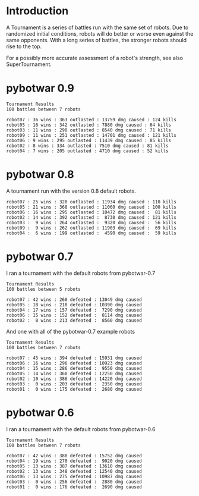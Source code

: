 # Introduction #

A Tournament is a series of battles run with the same set of robots. Due to randomized initial conditions, robots will do better or worse even against the same opponents. With a long series of battles, the stronger robots should rise to the top.

For a possibly more accurate assessment of a robot's strength, see also SuperTournament.


# pybotwar 0.9 #

```
Tournament Results
100 battles between 7 robots

robot07 : 36 wins : 363 outlasted : 13759 dmg caused : 124 kills
robot05 : 16 wins : 342 outlasted : 7880 dmg caused : 64 kills
robot03 : 11 wins : 298 outlasted : 8540 dmg caused : 71 kills
robot09 : 11 wins : 251 outlasted : 14701 dmg caused : 121 kills
robot06 : 9 wins : 295 outlasted : 11439 dmg caused : 85 kills
robot02 : 8 wins : 334 outlasted : 7510 dmg caused : 81 kills
robot04 : 7 wins : 205 outlasted : 4710 dmg caused : 52 kills
```

# pybotwar 0.8 #

A tournament run with the version 0.8 default robots.

```
robot07 : 25 wins : 320 outlasted : 11934 dmg caused : 110 kills
robot05 : 21 wins : 368 outlasted : 11060 dmg caused : 100 kills
robot06 : 16 wins : 295 outlasted : 10472 dmg caused :  81 kills
robot02 : 14 wins : 392 outlasted :  8730 dmg caused : 121 kills
robot03 :  9 wins : 264 outlasted :  9320 dmg caused :  56 kills
robot09 :  9 wins : 262 outlasted : 11903 dmg caused :  69 kills
robot04 :  6 wins : 199 outlasted :  4590 dmg caused :  59 kills
```

# pybotwar 0.7 #

I ran a tournament with the default robots from pybotwar-0.7

```
Tournament Results
100 battles between 5 robots

robot07 : 42 wins : 260 defeated : 13049 dmg caused
robot05 : 18 wins : 218 defeated : 10390 dmg caused
robot04 : 17 wins : 157 defeated :  7290 dmg caused
robot06 : 15 wins : 152 defeated :  8114 dmg caused
robot02 :  8 wins : 213 defeated :  8560 dmg caused
```


And one with all of the pybotwar-0.7 example robots

```
Tournament Results
100 battles between 7 robots

robot07 : 45 wins : 394 defeated : 15931 dmg caused
robot06 : 16 wins : 296 defeated : 10923 dmg caused
robot04 : 15 wins : 286 defeated :  9550 dmg caused
robot05 : 14 wins : 360 defeated : 12250 dmg caused
robot02 : 10 wins : 386 defeated : 14220 dmg caused
robot03 :  0 wins : 203 defeated :  2350 dmg caused
robot01 :  0 wins : 175 defeated :  2680 dmg caused
```


# pybotwar 0.6 #

I ran a tournament with the default robots from pybotwar-0.6

```
Tournament Results
100 battles between 7 robots

robot07 : 42 wins : 388 defeated : 15752 dmg caused
robot04 : 19 wins : 270 defeated :  9020 dmg caused
robot05 : 13 wins : 387 defeated : 13610 dmg caused
robot02 : 13 wins : 348 defeated : 12540 dmg caused
robot06 : 13 wins : 275 defeated : 10987 dmg caused
robot03 :  0 wins : 256 defeated :  2880 dmg caused
robot01 :  0 wins : 176 defeated :  2690 dmg caused
```